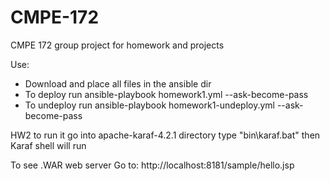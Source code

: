 # CMPE-172
CMPE 172 group project for homework and projects

Use:
 - Download and place all files in the ansible dir
 - To deploy run ansible-playbook homework1.yml --ask-become-pass
 - To undeploy run ansible-playbook homework1-undeploy.yml --ask-become-pass
 
 
HW2
to run it 
	go into apache-karaf-4.2.1 directory
	type "bin\karaf.bat"
	then Karaf shell will run




To see .WAR web server
	Go to: http://localhost:8181/sample/hello.jsp
 
 
